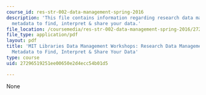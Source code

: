 ```yaml
---
course_id: res-str-002-data-management-spring-2016
description: 'This file contains information regarding research data management: using
  metadata to find, interpret & share your data.'
file_location: /coursemedia/res-str-002-data-management-spring-2016/27296519251ee00650e2d4ecc54b01d5_MITRES_STR_002S16_usngmeta.pdf
file_type: application/pdf
layout: pdf
title: 'MIT Libraries Data Management Workshops: Research Data Management:  Using
  Metadata to Find, Interpret & Share Your Data'
type: course
uid: 27296519251ee00650e2d4ecc54b01d5

---
```

None